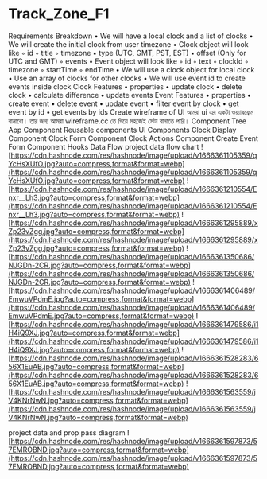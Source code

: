 # Track_Zone_F1
Requirements Breakdown
• We will have a local clock and a list of clocks
• We will create the initial clock from user timezone
• Clock object will look like
    ◦ id
    ◦ title
    ◦ timezone
        ▪ type (UTC, GMT, PST, EST)
        ▪ offset (Only for UTC and GMT)
    ◦ events
• Event object will look like
    ◦ id
    ◦ text
    ◦ clockId
    ◦ timezone
    ◦ startTime
    ◦ endTime
• We will use a clock object for local clock
• Use an array of clocks for other clocks
• We will use event id to create events inside clock
Clock Features
• properties
• update clock
• delete clock
• calculate difference
• update events
Event Features
• properties
• create event
• delete event
• update event
• filter event by clock
• get event by id
• get events by ids
Create wireframe of UI
আমরা ui এর একটা ওয়্যারফ্রেম বানাবো। তার জন্য আমরা wireframe.cc তে গিয়ে সহজেই সেটা বানাতে পারি।
Component Tree
App Component
Reusable components
UI Components
Clock Display Component
Clock Form Component
Clock Actions Component
Create Event Form Component
Hooks
Data Flow
 project data flow chart
![https://cdn.hashnode.com/res/hashnode/image/upload/v1666361105359/qYcHsXUfO.jpg?auto=compress,format&format=webp](https://cdn.hashnode.com/res/hashnode/image/upload/v1666361105359/qYcHsXUfO.jpg?auto=compress,format&format=webp)
![https://cdn.hashnode.com/res/hashnode/image/upload/v1666361210554/Enxr__Lh3.jpg?auto=compress,format&format=webp](https://cdn.hashnode.com/res/hashnode/image/upload/v1666361210554/Enxr__Lh3.jpg?auto=compress,format&format=webp)
![https://cdn.hashnode.com/res/hashnode/image/upload/v1666361295889/xZp23vZgg.jpg?auto=compress,format&format=webp](https://cdn.hashnode.com/res/hashnode/image/upload/v1666361295889/xZp23vZgg.jpg?auto=compress,format&format=webp)
![https://cdn.hashnode.com/res/hashnode/image/upload/v1666361350686/NJGDn-2CR.jpg?auto=compress,format&format=webp](https://cdn.hashnode.com/res/hashnode/image/upload/v1666361350686/NJGDn-2CR.jpg?auto=compress,format&format=webp)
![https://cdn.hashnode.com/res/hashnode/image/upload/v1666361406489/EmwuVPdmE.jpg?auto=compress,format&format=webp](https://cdn.hashnode.com/res/hashnode/image/upload/v1666361406489/EmwuVPdmE.jpg?auto=compress,format&format=webp)
![https://cdn.hashnode.com/res/hashnode/image/upload/v1666361479586/i1H4iQ9XJ.jpg?auto=compress,format&format=webp](https://cdn.hashnode.com/res/hashnode/image/upload/v1666361479586/i1H4iQ9XJ.jpg?auto=compress,format&format=webp)
![https://cdn.hashnode.com/res/hashnode/image/upload/v1666361528283/656X1EuAB.jpg?auto=compress,format&format=webp](https://cdn.hashnode.com/res/hashnode/image/upload/v1666361528283/656X1EuAB.jpg?auto=compress,format&format=webp)
![https://cdn.hashnode.com/res/hashnode/image/upload/v1666361563559/jV4KNrNwN.jpg?auto=compress,format&format=webp](https://cdn.hashnode.com/res/hashnode/image/upload/v1666361563559/jV4KNrNwN.jpg?auto=compress,format&format=webp)


project data and prop pass diagram
![https://cdn.hashnode.com/res/hashnode/image/upload/v1666361597873/57EMROBND.jpg?auto=compress,format&format=webp](https://cdn.hashnode.com/res/hashnode/image/upload/v1666361597873/57EMROBND.jpg?auto=compress,format&format=webp)
